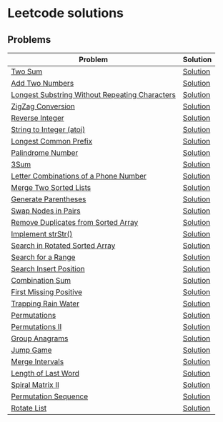 # Leetcode solutions

## Problems

| Problem | Solution |
| ------------- | ------------- |
| [Two Sum](https://leetcode.com/problems/two-sum/description/) | [Solution](ID_1.java) |
| [Add Two Numbers](https://leetcode.com/problems/add-two-numbers/description/) | [Solution](ID_2.java) |
| [Longest Substring Without Repeating Characters](https://leetcode.com/problems/longest-substring-without-repeating-characters/description/) | [Solution](ID_3.java) |
| [ZigZag Conversion ](https://leetcode.com/problems/zigzag-conversion/description/) | [Solution](ID_6.java) |
| [Reverse Integer](https://leetcode.com/problems/reverse-integer/description/) | [Solution](ID_7.java) |
| [String to Integer (atoi) ](https://leetcode.com/problems/string-to-integer-atoi/description/) | [Solution](ID_8.java) |
| [Longest Common Prefix ](https://leetcode.com/problems/longest-common-prefix/description/) | [Solution](ID_14.java) |
| [Palindrome Number](https://leetcode.com/problems/palindrome-number/description/) | [Solution](ID_9.java) |
| [3Sum](https://leetcode.com/problems/3sum/description/) | [Solution](ID_15.java) |
| [Letter Combinations of a Phone Number ](https://leetcode.com/problems/letter-combinations-of-a-phone-number/description/) | [Solution](ID_17.java) |
| [Merge Two Sorted Lists ](https://leetcode.com/problems/merge-two-sorted-lists/description/) | [Solution](ID_21.java) |
| [Generate Parentheses](https://leetcode.com/problems/generate-parentheses/description/) | [Solution](ID_22.java) |
| [Swap Nodes in Pairs ](https://leetcode.com/problems/swap-nodes-in-pairs/description/) | [Solution](ID_24.java) |
| [Remove Duplicates from Sorted Array](https://leetcode.com/problems/remove-duplicates-from-sorted-array/description/) | [Solution](ID_26.java) |
| [Implement strStr()](https://leetcode.com/problems/implement-strstr/description/) | [Solution](ID_28.java) |
| [Search in Rotated Sorted Array](https://leetcode.com/problems/search-in-rotated-sorted-array/description/) | [Solution](ID_33.java) |
| [Search for a Range ](https://leetcode.com/problems/search-for-a-range/description/) | [Solution](ID_34.java) |
| [Search Insert Position ](https://leetcode.com/problems/search-insert-position/description/) | [Solution](ID_35.java) |
| [Combination Sum ](https://leetcode.com/problems/combination-sum/description/) | [Solution](ID_39.java) |
| [First Missing Positive ](https://leetcode.com/problems/first-missing-positive/description/) | [Solution](ID_41.java) |
| [Trapping Rain Water](https://leetcode.com/problems/trapping-rain-water/description/) | [Solution](ID_42.java) |
| [Permutations](https://leetcode.com/problems/permutations/description/) | [Solution](ID_46.java) |
| [Permutations II](https://leetcode.com/problems/permutations-ii/description/) | [Solution](ID_47.java) |
| [Group Anagrams](https://leetcode.com/problems/group-anagrams/description/) | [Solution](ID_49.java) |
| [Jump Game ](https://leetcode.com/problems/jump-game/description/) | [Solution](ID_55.java) |
| [Merge Intervals ](https://leetcode.com/problems/merge-intervals/description/) | [Solution](ID_56.java) |
| [Length of Last Word ](https://leetcode.com/problems/length-of-last-word/description/) | [Solution](ID_58.java) |
| [Spiral Matrix II](https://leetcode.com/problems/spiral-matrix-ii/description/) | [Solution](ID_59.java) |
| [Permutation Sequence](https://leetcode.com/problems/permutation-sequence/description/) | [Solution](ID_60.java) |
| [Rotate List](https://leetcode.com/problems/rotate-list/description/) | [Solution](ID_61.java) |

